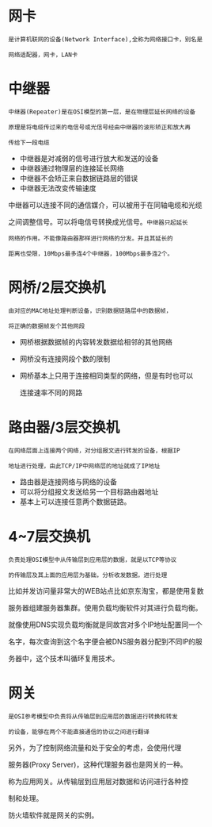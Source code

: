 # 网卡

`是计算机联网的设备(Network Interface),全称为网络接口卡，别名是`

`网络适配器，网卡，LAN卡`

# 中继器

`中继器(Repeater)是在OSI模型的第一层，是在物理层延长网络的设备`

`原理是将电缆传过来的电信号或光信号经由中继器的波形矫正和放大再`

`传给下一段电缆`

- 中继器是对减弱的信号进行放大和发送的设备
- 中继器通过物理层的连接延长网络
- 中继器不会矫正来自数据链路层的错误
- 中继器无法改变传输速度

中继器可以连接不同的通信媒介，可以被用于在同轴电缆和光缆

之间调整信号。可以将电信号转换成光信号。`中继器只起延长`

`网络的作用。不能像路由器那样进行网络的分发。并且其延长的`

`距离也受限，10Mbps最多连4个中继器，100Mbps最多连2个。`

# 网桥/2层交换机

`由对应的MAC地址处理判断设备，识别数据链路层中的数据帧，`

`将正确的数据帧发个其他网段`

- 网桥根据数据帧的内容转发数据给相邻的其他网络

- 网桥没有连接网段个数的限制

- 网桥基本上只用于连接相同类型的网络，但是有时也可以

  连接速率不同的网路

# 路由器/3层交换机

`在网络层面上连接两个网络，对分组报文进行转发的设备，根据IP`

`地址进行处理，由此TCP/IP中网络层的地址就成了IP地址`

- 路由器是连接网络与网络的设备
- 可以将分组报文发送给另一个目标路由器地址
- 基本上可以连接任意两个数据链路。

# 4~7层交换机

`负责处理OSI模型中从传输层到应用层的数据，就是以TCP等协议`

`的传输层及其上面的应用层为基础，分析收发数据，进行处理`

比如并发访问量非常大的WEB站点比如京东淘宝，都是使用复数

服务器组建服务器集群。使用负载均衡软件对其进行负载均衡。

就像使用DNS实现负载均衡就是同故宫对多个IP地址配置同一个

名字，每次查询到这个名字便会被DNS服务器分配到不同IP的服

务器中，这个技术叫循环复用技术。

# 网关

`是OSI参考模型中负责将从传输层到应用层的数据进行转换和转发`

`的设备，能够在两个不能直接通信的协议之间进行翻译`

另外，为了控制网络流量和处于安全的考虑，会使用代理

服务器(Proxy Server)，这种代理服务器也是网关的一种。

称为应用网关。从传输层到应用层对数据和访问进行各种控

制和处理。

防火墙软件就是网关的实例。
